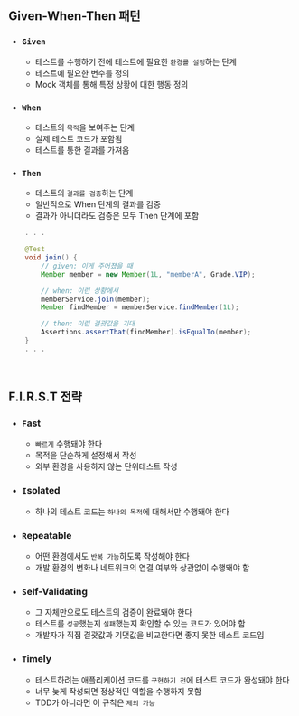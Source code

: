 ## Given-When-Then 패턴

- ### `Given`
  - 테스트를 수행하기 전에 테스트에 필요한 `환경를 설정`하는 단계
  - 테스트에 필요한 변수를 정의
  - Mock 객체를 통해 특정 상황에 대한 행동 정의
- ### `When`
  - 테스트의 `목적`을 보여주는 단계
  - 실제 테스트 코드가 포함됨
  - 테스트를 통한 결과를 가져옴
- ### `Then`
  - 테스트의 `결과를 검증`하는 단계
  - 일반적으로 When 단계의 결과를 검증
  - 결과가 아니더라도 검증은 모두 Then 단계에 포함

```java
    . . .

    @Test
    void join() {
        // given: 이게 주어졌을 때
        Member member = new Member(1L, "memberA", Grade.VIP);

        // when: 이런 상황에서
        memberService.join(member);
        Member findMember = memberService.findMember(1L);

        // then: 이런 결괏값을 기대
        Assertions.assertThat(findMember).isEqualTo(member);
    }
    . . .
```

<br>

## F.I.R.S.T 전략

- ### `F`ast
  - `빠르게` 수행돼야 한다
  - 목적을 단순하게 설정해서 작성
  - 외부 환경을 사용하지 않는 단위테스트 작성
- ### `I`solated
  - 하나의 테스트 코드는 `하나의 목적`에 대해서만 수행돼야 한다
- ### `R`epeatable
  - 어떤 환경에서도 `반복 가능`하도록 작성해야 한다
  - 개발 환경의 변화나 네트워크의 연결 여부와 상관없이 수행돼야 함
- ### `S`elf-Validating
  - 그 자체만으로도 테스트의 검증이 완료돼야 한다
  - 테스트를 `성공`했는지 `실패`했는지 확인할 수 있는 코드가 있어야 함
  - 개발자가 직접 결괏값과 기댓값을 비교한다면 좋지 못한 테스트 코드임
- ### `T`imely
  - 테스트하려는 애플리케이션 코드를 `구현하기 전`에 테스트 코드가 완성돼야 한다
  - 너무 늦게 작성되면 정상적인 역할을 수행하지 못함
  - TDD가 아니라면 이 규칙은 `제외 가능`
